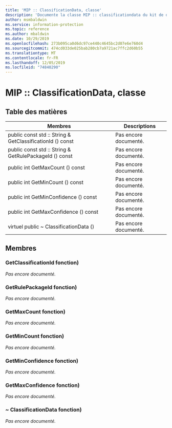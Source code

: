 ```yaml
---
title: 'MIP :: ClassificationData, classe'
description: 'Documente la classe MIP :: classificationdata du kit de développement logiciel (SDK) Microsoft Information Protection (MIP).'
author: msmbaldwin
ms.service: information-protection
ms.topic: reference
ms.author: mbaldwin
ms.date: 10/29/2019
ms.openlocfilehash: 273b095ca0d6dc97ce440c4645bc2d07e6e760d4
ms.sourcegitcommit: 474cd033de025bab280cb7a9721ac7ffc2d60b55
ms.translationtype: MT
ms.contentlocale: fr-FR
ms.lasthandoff: 12/05/2019
ms.locfileid: "74840290"
---
```

# <a name="class-mipclassificationdata"></a>MIP :: ClassificationData, classe 
  
## <a name="summary"></a>Table des matières
 Membres                        | Descriptions                                
--------------------------------|---------------------------------------------
public const std :: String & GetClassificationId () const  | Pas encore documenté.
public const std :: String & GetRulePackageId () const  | Pas encore documenté.
public int GetMaxCount () const  | Pas encore documenté.
public int GetMinCount () const  | Pas encore documenté.
public int GetMinConfidence () const  | Pas encore documenté.
public int GetMaxConfidence () const  | Pas encore documenté.
virtuel public ~ ClassificationData ()  | Pas encore documenté.
  
## <a name="members"></a>Membres
  
### <a name="getclassificationid-function"></a>GetClassificationId fonction)
_Pas encore documenté._

  
### <a name="getrulepackageid-function"></a>GetRulePackageId fonction)
_Pas encore documenté._

  
### <a name="getmaxcount-function"></a>GetMaxCount fonction)
_Pas encore documenté._

  
### <a name="getmincount-function"></a>GetMinCount fonction)
_Pas encore documenté._

  
### <a name="getminconfidence-function"></a>GetMinConfidence fonction)
_Pas encore documenté._

  
### <a name="getmaxconfidence-function"></a>GetMaxConfidence fonction)
_Pas encore documenté._

  
### <a name="classificationdata-function"></a>~ ClassificationData fonction)
_Pas encore documenté._
